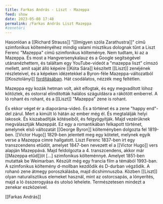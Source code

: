 ```yaml
---
title: Farkas András - Liszt - Mazeppa
feed: show
date: 2023-05-08 17:48
permalink: /Farkas András Liszt Mazeppa
#zenetöri
---
```


Hasonlóan a [[Richard Strauss]] "[[Imígyen szóla Zarathustra]]" című szimfonikus költeményéhez mindig valami misztikus dolognak tűnt a Liszt Ferenc "Mazeppa" című szimfonikus költeménye. Nem tudtam, ki az a Mazeppa. És most a Hangversenykalauz és a Google segítségével utánanézhettem, és találtam egy YouTube-videót a "mazeppa liszt" címszó mellett, amit saját álló képeire [[Kóta Sára]] készített [[Liszt]] zenéjének részleteivel, és a képeken idézetekkel a Byron-féle Mazeppa-változatból [[Kosztolányi]] [fordításában](https://www.arcanum.com/en/online-kiadvanyok/Verstar-verstar-otven-kolto-osszes-verse-2/kosztolanyi-dezso-19890/anglia-es-irorszag-1ACF9/mazeppa-1AE1C/). Hát csodálatos, nézzék meg feltétlen.

Mazeppa egy kozák hetman volt, akit elfogtak, és egy megvadított lóhoz kötöztek, és ostorral elindították halálos száguldásra a rákötött emberrel. A ló rohant és rohant, és a [[Liszt]] "Mazeppa" zene is rohant.

És ekkor véget ér a diaporáma-videó. És a történet és a zene "happy end"-del zárul. Mert a kimúlt ló hátán az ember még él. És megtalálják helyi lakosok. És kiszabadítják kötéseiből, és felgyógyítják. Majd vezérüknek megválasztják Mazeppát. Ez egy a romantikában felkapott történet, amelynek első változatát [[George Byron]] költeményben dolgozta fel 1819-ben. [[Victor Hugo]] 1829-ben jelentett meg egy kötetet, melynek egyik verse a Mazeppa címre hallgatott. Liszt Ferenc 1837-ben irt egy transzcendens etűdöt, amelyet 1847-ben nevezett el a [[Victor Hugo]] vers alapján Mazeppává. Majd feldolgozta a 4. transzcendens, akkor már [[Mazeppa etűd]]öt [...] szimfonikus költeménnyé. Amelyet 1851-ben mutattak be Weimarban. Készült még egy francia film a témából 1993-ban. A szimfonikus költemény d-mollban kezdődik és D-durban végződik. A rohanó zene átmegy poroszkálásba, majd dicshimnuszba. Közben [[Liszt]] olyan naturalisztikus elemeket használ, mint az ostorcsapás, a lónyerítés, majd a ló összerogyása és utolsó lehelete. Természetesen mindezt a zenekar eszközeivel.

[[Farkas András]]